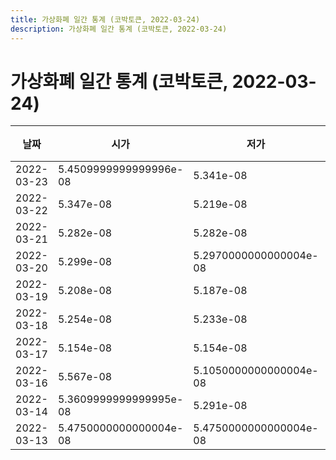 ```yaml
---
title: 가상화폐 일간 통계 (코박토큰, 2022-03-24)
description: 가상화폐 일간 통계 (코박토큰, 2022-03-24)
---
```


가상화폐 일간 통계 (코박토큰, 2022-03-24)
===

|날짜|시가|저가|고가|종가|비고|
|--|--|--|--|--|--|
|2022-03-23|5.4509999999999996e-08|5.341e-08|5.461e-08|5.341e-08|    |
|2022-03-22|5.347e-08|5.219e-08|5.3709999999999996e-08|5.286e-08|    |
|2022-03-21|5.282e-08|5.282e-08|5.442e-08|5.442e-08|    |
|2022-03-20|5.299e-08|5.2970000000000004e-08|5.761e-08|5.431e-08|    |
|2022-03-19|5.208e-08|5.187e-08|5.321e-08|5.321e-08|    |
|2022-03-18|5.254e-08|5.233e-08|5.313e-08|5.24e-08|    |
|2022-03-17|5.154e-08|5.154e-08|5.1829999999999995e-08|5.1829999999999995e-08|    |
|2022-03-16|5.567e-08|5.1050000000000004e-08|5.655e-08|5.1950000000000005e-08|    |
|2022-03-14|5.3609999999999995e-08|5.291e-08|5.3919999999999996e-08|5.291e-08|    |
|2022-03-13|5.4750000000000004e-08|5.4750000000000004e-08|5.5e-08|5.5e-08|    |
